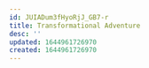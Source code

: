 ```yaml
---
id: JUIADum3fHyoRjJ_GB7-r
title: Transformational Adventure
desc: ''
updated: 1644961726970
created: 1644961726970
---
```


